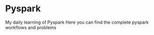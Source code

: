 # Pyspark
My daily learning of Pyspark
Here you can find the complete pyspark workflows and problems
